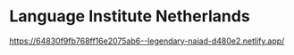 # Language Institute Netherlands
https://64830f9fb768ff16e2075ab6--legendary-naiad-d480e2.netlify.app/
